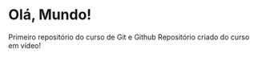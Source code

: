 # Olá, Mundo!
 Primeiro repositório do curso de Git e Github
 Repositório criado do curso em vídeo!
 

